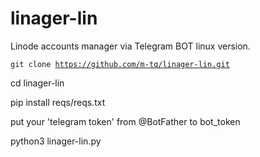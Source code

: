 # linager-lin
Linode accounts manager via Telegram BOT linux version.

<code>git clone https://github.com/m-tq/linager-lin.git</code>

cd linager-lin

pip install reqs/reqs.txt

put your 'telegram token' from @BotFather to bot_token

python3 linager-lin.py
